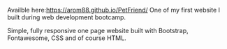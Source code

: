 Availble here:https://arom88.github.io/PetFriend/
One of my first website I built during web development bootcamp.

Simple, fully responsive one page website built with Bootstrap, Fontawesome, CSS and of course HTML.
